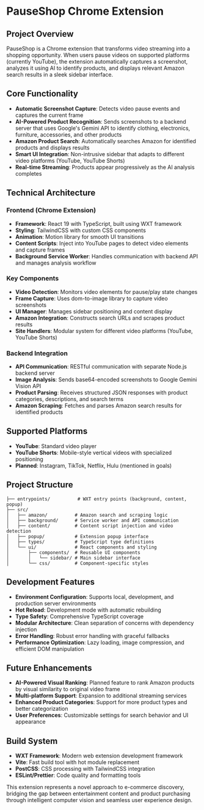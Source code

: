 # PauseShop Chrome Extension

## Project Overview
PauseShop is a Chrome extension that transforms video streaming into a shopping opportunity. When users pause videos on supported platforms (currently YouTube), the extension automatically captures a screenshot, analyzes it using AI to identify products, and displays relevant Amazon search results in a sleek sidebar interface.

## Core Functionality
- **Automatic Screenshot Capture**: Detects video pause events and captures the current frame
- **AI-Powered Product Recognition**: Sends screenshots to a backend server that uses Google's Gemini API to identify clothing, electronics, furniture, accessories, and other products
- **Amazon Product Search**: Automatically searches Amazon for identified products and displays results
- **Smart UI Integration**: Non-intrusive sidebar that adapts to different video platforms (YouTube, YouTube Shorts)
- **Real-time Streaming**: Products appear progressively as the AI analysis completes

## Technical Architecture

### Frontend (Chrome Extension)
- **Framework**: React 19 with TypeScript, built using WXT framework
- **Styling**: TailwindCSS with custom CSS components
- **Animation**: Motion library for smooth UI transitions
- **Content Scripts**: Inject into YouTube pages to detect video elements and capture frames
- **Background Service Worker**: Handles communication with backend API and manages analysis workflow

### Key Components
- **Video Detection**: Monitors video elements for pause/play state changes
- **Frame Capture**: Uses dom-to-image library to capture video screenshots
- **UI Manager**: Manages sidebar positioning and content display
- **Amazon Integration**: Constructs search URLs and scrapes product results
- **Site Handlers**: Modular system for different video platforms (YouTube, YouTube Shorts)

### Backend Integration
- **API Communication**: RESTful communication with separate Node.js backend server
- **Image Analysis**: Sends base64-encoded screenshots to Google Gemini Vision API
- **Product Parsing**: Receives structured JSON responses with product categories, descriptions, and search terms
- **Amazon Scraping**: Fetches and parses Amazon search results for identified products

## Supported Platforms
- **YouTube**: Standard video player
- **YouTube Shorts**: Mobile-style vertical videos with specialized positioning
- **Planned**: Instagram, TikTok, Netflix, Hulu (mentioned in goals)

## Project Structure
```
├── entrypoints/          # WXT entry points (background, content, popup)
├── src/
│   ├── amazon/          # Amazon search and scraping logic
│   ├── background/      # Service worker and API communication
│   ├── content/         # Content script injection and video detection
│   ├── popup/           # Extension popup interface
│   ├── types/           # TypeScript type definitions
│   └── ui/              # React components and styling
│       ├── components/  # Reusable UI components
│       │   └── sidebar/ # Main sidebar interface
│       └── css/         # Component-specific styles
```

## Development Features
- **Environment Configuration**: Supports local, development, and production server environments
- **Hot Reload**: Development mode with automatic rebuilding
- **Type Safety**: Comprehensive TypeScript coverage
- **Modular Architecture**: Clean separation of concerns with dependency injection
- **Error Handling**: Robust error handling with graceful fallbacks
- **Performance Optimization**: Lazy loading, image compression, and efficient DOM manipulation

## Future Enhancements
- **AI-Powered Visual Ranking**: Planned feature to rank Amazon products by visual similarity to original video frame
- **Multi-platform Support**: Expansion to additional streaming services
- **Enhanced Product Categories**: Support for more product types and better categorization
- **User Preferences**: Customizable settings for search behavior and UI appearance

## Build System
- **WXT Framework**: Modern web extension development framework
- **Vite**: Fast build tool with hot module replacement
- **PostCSS**: CSS processing with TailwindCSS integration
- **ESLint/Prettier**: Code quality and formatting tools

This extension represents a novel approach to e-commerce discovery, bridging the gap between entertainment content and product purchasing through intelligent computer vision and seamless user experience design.